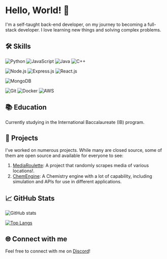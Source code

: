 # Hello, World! 👋

I'm a self-taught back-end developer, on my journey to becoming a full-stack developer. I love learning new things and solving complex problems. 

## 🛠 Skills

![Python](https://img.shields.io/badge/Python-3776AB?style=for-the-badge&logo=python&logoColor=white&color=black)
![JavaScript](https://img.shields.io/badge/JavaScript-F7DF1E?style=for-the-badge&logo=javascript&logoColor=black&color=black)
![Java](https://img.shields.io/badge/Java-007396?style=for-the-badge&logo=java&logoColor=white&color=black)
![C++](https://img.shields.io/badge/C++-00599C?style=for-the-badge&logo=c%2B%2B&logoColor=white&color=black)

![Node.js](https://img.shields.io/badge/Node.js-339933?style=for-the-badge&logo=node.js&logoColor=white&color=black)
![Express.js](https://img.shields.io/badge/Express.js-000000?style=for-the-badge&logo=express&logoColor=white&color=black)
![React.js](https://img.shields.io/badge/React.js-61DAFB?style=for-the-badge&logo=react&logoColor=black&color=black)

![MongoDB](https://img.shields.io/badge/MongoDB-47A248?style=for-the-badge&logo=mongodb&logoColor=white&color=black)

![Git](https://img.shields.io/badge/Git-F05032?style=for-the-badge&logo=git&logoColor=white&color=black)
![Docker](https://img.shields.io/badge/Docker-2496ED?style=for-the-badge&logo=docker&logoColor=white&color=black)
![AWS](https://img.shields.io/badge/AWS-232F3E?style=for-the-badge&logo=amazon-aws&logoColor=white&color=black)

## 📚 Education

Currently studying in the International Baccalaureate (IB) program.

## 🎯 Projects

I've worked on numerous projects. While many are closed source, some of them are open source and available for everyone to see:

1. [MediaRoulette](#): A project that randomly scrapes media of various locations!.
2. [ChemEngine](#): A Chemistry engine with a lot of capability, including simulation and APIs for use in different applications.

## 📈 GitHub Stats

![GitHub stats](https://github-readme-stats.vercel.app/api?username=Hashyies&show_icons=true&theme=radical)

[![Top Langs](https://github-readme-stats.vercel.app/api/top-langs/?username=Hashyies&theme=radical)](https://github.com/Hashyies/github-readme-stats)

## 🌐 Connect with me

Feel free to connect with me on [Discord](https://discord.com/users/905181976758190120)!
